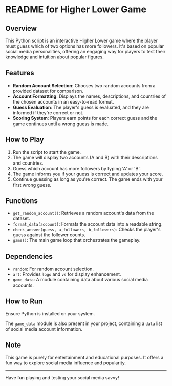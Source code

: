 # README for Higher Lower Game

## Overview
This Python script is an interactive Higher Lower game where the player must guess which of two options has more followers. It's based on popular social media personalities, offering an engaging way for players to test their knowledge and intuition about popular figures.

## Features
- **Random Account Selection**: Chooses two random accounts from a provided dataset for comparison.
- **Account Formatting**: Displays the names, descriptions, and countries of the chosen accounts in an easy-to-read format.
- **Guess Evaluation**: The player's guess is evaluated, and they are informed if they're correct or not.
- **Scoring System**: Players earn points for each correct guess and the game continues until a wrong guess is made.

## How to Play
1. Run the script to start the game.
2. The game will display two accounts (A and B) with their descriptions and countries.
3. Guess which account has more followers by typing 'A' or 'B'.
4. The game informs you if your guess is correct and updates your score.
5. Continue guessing as long as you're correct. The game ends with your first wrong guess.

## Functions
- `get_random_account()`: Retrieves a random account's data from the dataset.
- `format_data(account)`: Formats the account data into a readable string.
- `check_answer(guess, a_followers, b_followers)`: Checks the player's guess against the follower counts.
- `game()`: The main game loop that orchestrates the gameplay.

## Dependencies
- `random`: For random account selection.
- `art`: Provides `logo` and `vs` for display enhancement.
- `game_data`: A module containing data about various social media accounts.

## How to Run
Ensure Python is installed on your system.

The `game_data` module is also present in your project, containing a `data` list of social media account information.

## Note
This game is purely for entertainment and educational purposes. It offers a fun way to explore social media influence and popularity.

---

Have fun playing and testing your social media savvy!
